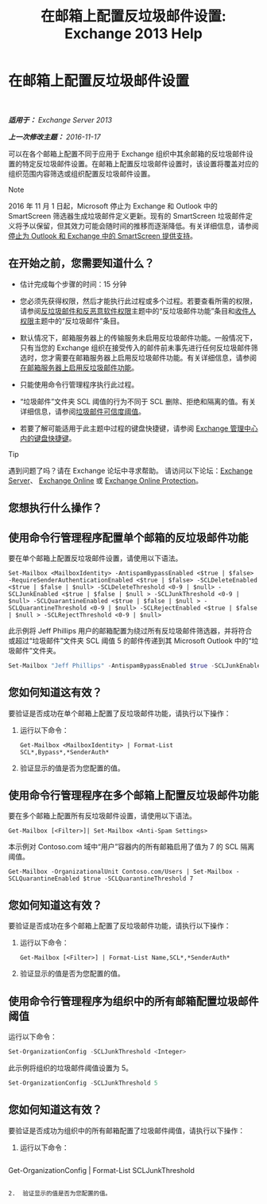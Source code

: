 ﻿---
title: '在邮箱上配置反垃圾邮件设置: Exchange 2013 Help'
TOCTitle: 在邮箱上配置反垃圾邮件设置
ms:assetid: 868d7fd8-e817-46ba-9b67-edf2f50b9494
ms:mtpsurl: https://technet.microsoft.com/zh-cn/library/Bb123559(v=EXCHG.150)
ms:contentKeyID: 50491112
ms.date: 01/11/2018
mtps_version: v=EXCHG.150
ms.translationtype: HT
---

# 在邮箱上配置反垃圾邮件设置

 

_**适用于：** Exchange Server 2013_

_**上一次修改主题：** 2016-11-17_

可以在各个邮箱上配置不同于应用于 Exchange 组织中其余邮箱的反垃圾邮件设置的特定反垃圾邮件设置。在邮箱上配置反垃圾邮件设置时，该设置将覆盖对应的组织范围内容筛选或组织配置反垃圾邮件设置。

> [!NOTE]  
> 2016 年 11 月 1 日起，Microsoft 停止为 Exchange 和 Outlook 中的 SmartScreen 筛选器生成垃圾邮件定义更新。现有的 SmartScreen 垃圾邮件定义将予以保留，但其效力可能会随时间的推移而逐渐降低。有关详细信息，请参阅 <a href="https://go.microsoft.com/fwlink/p/?linkid=835894">停止为 Outlook 和 Exchange 中的 SmartScreen 提供支持</a>。


## 在开始之前，您需要知道什么？

  - 估计完成每个步骤的时间：15 分钟

  - 您必须先获得权限，然后才能执行此过程或多个过程。若要查看所需的权限，请参阅[反垃圾邮件和反恶意软件权限](anti-spam-and-anti-malware-permissions-exchange-2013-help.md)主题中的“反垃圾邮件功能”条目和[收件人权限](recipients-permissions-exchange-2013-help.md)主题中的“反垃圾邮件”条目。

  - 默认情况下，邮箱服务器上的传输服务未启用反垃圾邮件功能。一般情况下，只有当您的 Exchange 组织在接受传入的邮件前未事先进行任何反垃圾邮件筛选时，您才需要在邮箱服务器上启用反垃圾邮件功能。有关详细信息，请参阅[在邮箱服务器上启用反垃圾邮件功能](enable-anti-spam-functionality-on-mailbox-servers-exchange-2013-help.md)。

  - 只能使用命令行管理程序执行此过程。

  - “垃圾邮件”文件夹 SCL 阈值的行为不同于 SCL 删除、拒绝和隔离的值。有关详细信息，请参阅[垃圾邮件可信度阈值](spam-confidence-level-threshold-exchange-2013-help.md)。

  - 若要了解可能适用于此主题中过程的键盘快捷键，请参阅 [Exchange 管理中心内的键盘快捷键](keyboard-shortcuts-in-the-exchange-admin-center-exchange-online-protection-help.md)。

> [!TIP]  
> 遇到问题了吗？请在 Exchange 论坛中寻求帮助。 请访问以下论坛：<a href="https://go.microsoft.com/fwlink/p/?linkid=60612">Exchange Server</a>、 <a href="https://go.microsoft.com/fwlink/p/?linkid=267542">Exchange Online</a> 或 <a href="https://go.microsoft.com/fwlink/p/?linkid=285351">Exchange Online Protection</a>。


## 您想执行什么操作？

## 使用命令行管理程序配置单个邮箱的反垃圾邮件功能

要在单个邮箱上配置反垃圾邮件设置，请使用以下语法。

    Set-Mailbox <MailboxIdentity> -AntispamBypassEnabled <$true | $false> -RequireSenderAuthenticationEnabled <$true | $false> -SCLDeleteEnabled <$true | $false | $null> -SCLDeleteThreshold <0-9 | $null> -SCLJunkEnabled <$true | $false | $null > -SCLJunkThreshold <0-9 | $null> -SCLQuarantineEnabled <$true | $false | $null > -SCLQuarantineThreshold <0-9 | $null> -SCLRejectEnabled <$true | $false | $null > -SCLRejectThreshold <0-9 | $null>

此示例将 Jeff Phillips 用户的邮箱配置为绕过所有反垃圾邮件筛选器，并将符合或超过“垃圾邮件”文件夹 SCL 阈值 5 的邮件传递到其 Microsoft Outlook 中的“垃圾邮件”文件夹。

```powershell
Set-Mailbox "Jeff Phillips" -AntispamBypassEnabled $true -SCLJunkEnabled $true -SCLJunkThreshold 4
```

## 您如何知道这有效？

要验证是否成功在单个邮箱上配置了反垃圾邮件功能，请执行以下操作：

1.  运行以下命令：
    
        Get-Mailbox <MailboxIdentity> | Format-List SCL*,Bypass*,*SenderAuth*

2.  验证显示的值是否为您配置的值。

## 使用命令行管理程序在多个邮箱上配置反垃圾邮件功能

要在多个邮箱上配置所有反垃圾邮件设置，请使用以下语法。

    Get-Mailbox [<Filter>]| Set-Mailbox <Anti-Spam Settings>

本示例对 Contoso.com 域中“用户”容器内的所有邮箱启用了值为 7 的 SCL 隔离阈值。

    Get-Mailbox -OrganizationalUnit Contoso.com/Users | Set-Mailbox -SCLQuarantineEnabled $true -SCLQuarantineThreshold 7

## 您如何知道这有效？

要验证是否成功在多个邮箱上配置了反垃圾邮件功能，请执行以下操作：

1.  运行以下命令：
    
        Get-Mailbox [<Filter>] | Format-List Name,SCL*,*SenderAuth*

2.  验证显示的值是否为您配置的值。

## 使用命令行管理程序为组织中的所有邮箱配置垃圾邮件阈值

运行以下命令：

```powershell
Set-OrganizationConfig -SCLJunkThreshold <Integer>
```

此示例将组织的垃圾邮件阈值设置为 5。

```powershell
Set-OrganizationConfig -SCLJunkThreshold 5
```

## 您如何知道这有效？

要验证是否成功为组织中的所有邮箱配置了垃圾邮件阈值，请执行以下操作：

1.  运行以下命令：
    
    ```powershell
Get-OrganizationConfig | Format-List SCLJunkThreshold
```

2.  验证显示的值是否为您配置的值。


